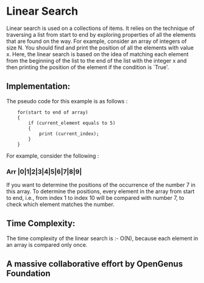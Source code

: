 # Linear Search

Linear search is used on a collections of items. It relies on the technique of traversing a list from start to end by exploring properties of all the elements that are found on the way.
For example, consider an array of integers of size N. You should find and print the position of all the elements with value x. Here, the linear search is based on the idea of matching each element from the beginning of the list to the end of the list with the integer x and then printing the position of the element if the condition is `True'.

## Implementation:

The pseudo code for this example is as follows :

        for(start to end of array)
        {
            if (current_element equals to 5)  
            {
                print (current_index);
            }
        }

 For example, consider the following :

### Arr |0|1|2|3|4|5|6|7|8|9|

If you want to determine the positions of the occurrence of the number 7 in this array. To determine the positions, every element in the array from start to end, i.e., from index 1 to index 10 will be compared with number 7, to check which element matches the number. 

## Time Complexity:
The time complexity of the linear search is :-
O(N), because each element in an array is compared only once.

## A massive collaborative effort by OpenGenus Foundation
